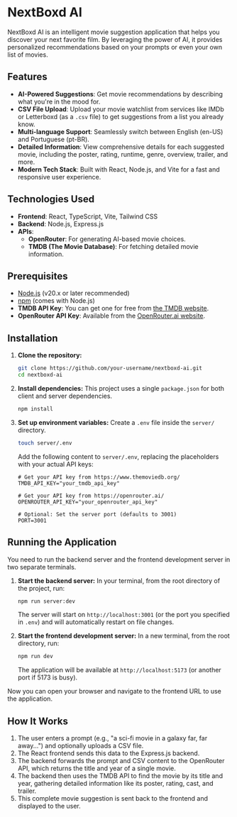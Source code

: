 # NextBoxd AI

NextBoxd AI is an intelligent movie suggestion application that helps you discover your next favorite film. By leveraging the power of AI, it provides personalized recommendations based on your prompts or even your own list of movies.

## Features

-   **AI-Powered Suggestions**: Get movie recommendations by describing what you're in the mood for.
-   **CSV File Upload**: Upload your movie watchlist from services like IMDb or Letterboxd (as a `.csv` file) to get suggestions from a list you already know.
-   **Multi-language Support**: Seamlessly switch between English (en-US) and Portuguese (pt-BR).
-   **Detailed Information**: View comprehensive details for each suggested movie, including the poster, rating, runtime, genre, overview, trailer, and more.
-   **Modern Tech Stack**: Built with React, Node.js, and Vite for a fast and responsive user experience.

## Technologies Used

-   **Frontend**: React, TypeScript, Vite, Tailwind CSS
-   **Backend**: Node.js, Express.js
-   **APIs**:
    -   **OpenRouter**: For generating AI-based movie choices.
    -   **TMDB (The Movie Database)**: For fetching detailed movie information.

## Prerequisites

-   [Node.js](https://nodejs.org/) (v20.x or later recommended)
-   [npm](https://www.npmjs.com/) (comes with Node.js)
-   **TMDB API Key**: You can get one for free from [the TMDB website](https://www.themoviedb.org/settings/api).
-   **OpenRouter API Key**: Available from the [OpenRouter.ai website](https://openrouter.ai/).

## Installation

1.  **Clone the repository:**
    ```bash
    git clone https://github.com/your-username/nextboxd-ai.git
    cd nextboxd-ai
    ```

2.  **Install dependencies:**
    This project uses a single `package.json` for both client and server dependencies.
    ```bash
    npm install
    ```

3.  **Set up environment variables:**
    Create a `.env` file inside the `server/` directory.
    ```bash
    touch server/.env
    ```
    Add the following content to `server/.env`, replacing the placeholders with your actual API keys:

    ```env
    # Get your API key from https://www.themoviedb.org/
    TMDB_API_KEY="your_tmdb_api_key"

    # Get your API key from https://openrouter.ai/
    OPENROUTER_API_KEY="your_openrouter_api_key"

    # Optional: Set the server port (defaults to 3001)
    PORT=3001
    ```

## Running the Application

You need to run the backend server and the frontend development server in two separate terminals.

1.  **Start the backend server:**
    In your terminal, from the root directory of the project, run:
    ```bash
    npm run server:dev
    ```
    The server will start on `http://localhost:3001` (or the port you specified in `.env`) and will automatically restart on file changes.

2.  **Start the frontend development server:**
    In a new terminal, from the root directory, run:
    ```bash
    npm run dev
    ```
    The application will be available at `http://localhost:5173` (or another port if 5173 is busy).

Now you can open your browser and navigate to the frontend URL to use the application.

## How It Works

1.  The user enters a prompt (e.g., "a sci-fi movie in a galaxy far, far away...") and optionally uploads a CSV file.
2.  The React frontend sends this data to the Express.js backend.
3.  The backend forwards the prompt and CSV content to the OpenRouter API, which returns the title and year of a single movie.
4.  The backend then uses the TMDB API to find the movie by its title and year, gathering detailed information like its poster, rating, cast, and trailer.
5.  This complete movie suggestion is sent back to the frontend and displayed to the user.